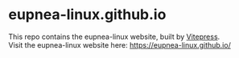 # eupnea-linux.github.io

This repo contains the eupnea-linux website, built by [Vitepress](https://vitepress.vuejs.org/).  
Visit the eupnea-linux website here: https://eupnea-linux.github.io/